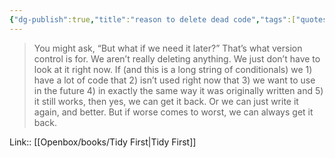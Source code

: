 ```yaml
---
{"dg-publish":true,"title":"reason to delete dead code","tags":["quotes"],"date":"2024-02-12T20:55:51+03:00","modified_at":"2024-03-11T12:57:02+03:00","aliases":"reason to delete dead code","dg-path":"/quotes/202402122055.md","permalink":"/quotes/202402122055/","dgPassFrontmatter":true}
---
```



> You might ask, “But what if we need it later?” That’s what version control is for. We aren’t really deleting anything. We just don’t have to look at it right now. If (and this is a long string of conditionals) we 1) have a lot of code that 2) isn’t used right now that 3) we want to use in the future 4) in exactly the same way it was originally written and 5) it still works, then yes, we can get it back. Or we can just write it again, and better. But if worse comes to worst, we can always get it back.

Link:: [[Openbox/books/Tidy First|Tidy First]]
